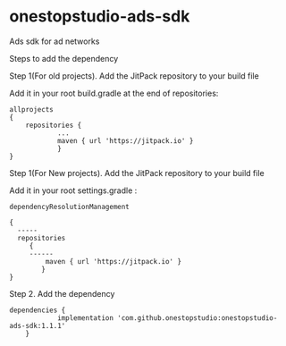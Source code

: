 # onestopstudio-ads-sdk
Ads sdk for ad networks

Steps to add the dependency

Step 1(For old projects). Add the JitPack repository to your build file

Add it in your root build.gradle at the end of repositories:

	allprojects 
	{
		repositories {
				...
				maven { url 'https://jitpack.io' }
				}
	}

Step 1(For New projects). Add the JitPack repository to your build file

Add it in your root settings.gradle :


	dependencyResolutionManagement 

	{
  	  -----
  	  repositories 
   		 {
		 ------
       		 maven { url 'https://jitpack.io' }
    		}
	}

  
Step 2. Add the dependency

	dependencies {
		        implementation 'com.github.onestopstudio:onestopstudio-ads-sdk:1.1.1'
		}
